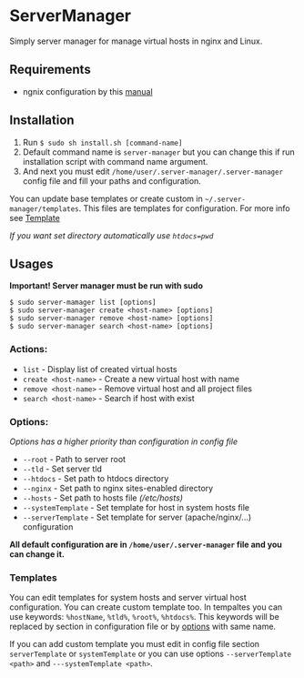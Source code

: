 # ServerManager

Simply server manager for manage virtual hosts in nginx and Linux.

## Requirements

* ngnix configuration by this [manual](https://gist.github.com/jsifalda/3331643)

## Installation

1. Run  ```$ sudo sh install.sh [command-name]```
2. Default command name is ```server-manager``` but you can change this if run installation script with command name argument.
3. And next you must edit ```/home/user/.server-manager/.server-manager``` config file and fill your paths and configuration.

You can update base templates or create custom in ```~/.server-manager/templates```. This files are templates for configuration.
For more info see [Template](#templates)

*If you want set directory automatically use ```htdocs=pwd```*

## Usages

**Important! Server manager must be run with sudo**

```shell
$ sudo server-mamager list [options]
$ sudo server-manager create <host-name> [options]
$ sudo server-manager remove <host-name> [options]
$ sudo server-manager search <host-name> [options]
```

### Actions:
* ```list```				- Display list of created virtual hosts
* ```create <host-name>```	- Create a new virtual host with <host-name> name
* ```remove <host-name>```	- Remove virtual host and all project files
* ```search <host-name>```	- Search if host with <host-name> exist

### Options:

*Options has a higher priority than configuration in config file*

* ```--root```				- Path to server root
* ```--tld```				- Set server tld
* ```--htdocs```			- Set path to htdocs directory
* ```--nginx```				- Set path to nginx sites-enabled directory
* ```--hosts```				- Set path to hosts file *(/etc/hosts)*
* ```--systemTemplate```	- Set template for host in system hosts file
* ```--serverTemplate```	- Set template for server (apache/nginx/...) configuration

**All default configuration are in ```/home/user/.server-manager``` file and you can change it.**

### Templates

You can edit templates for system hosts and server virtual host configuration. You can create custom template too.
In tempaltes you can use keywords: ```%hostName```, ```%tld%```, ```%root%```, ```%htdocs%```. This keywords will be
replaced by section in configuration file or by [options](#options) with same name.

If you can add custom template you must edit in config file section ```serverTemplate``` or ```systemTemplate``` or you can use
options ```--serverTemplate <path>``` and ```---systemTemplate <path>```.
